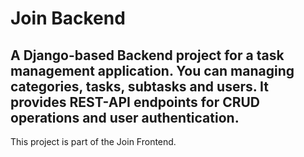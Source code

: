 # Join Backend

## A Django-based Backend project for a task management application. You can managing categories, tasks, subtasks and users. It provides REST-API endpoints for CRUD operations and user authentication.


This project is part of the Join Frontend.
